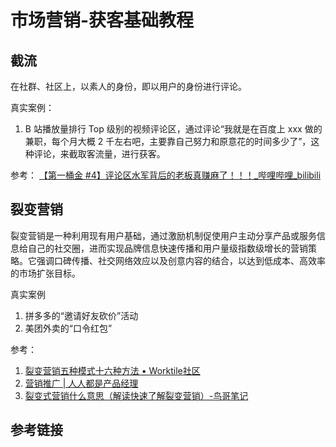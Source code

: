 # 市场营销-获客基础教程


## 截流

在社群、社区上，以素人的身份，即以用户的身份进行评论。

真实案例：
1. B 站播放量排行 Top 级别的视频评论区，通过评论“我就是在百度上 xxx 做的兼职，每个月大概 2 千左右吧，主要靠自己努力和原意花的时间多少了”，这种评论，来截取客流量，进行获客。

参考： [【第一桶金 #4】评论区水军背后的老板真赚麻了！！！\_哔哩哔哩\_bilibili](https://www.bilibili.com/video/BV1ch4y1h7gg/)

## 裂变营销

裂变营销是一种利用现有用户基础，通过激励机制促使用户主动分享产品或服务信息给自己的社交圈，进而实现品牌信息快速传播和用户量级指数级增长的营销策略。它强调口碑传播、社交网络效应以及创意内容的结合，以达到低成本、高效率的市场扩张目标。

真实案例
1. 拼多多的“邀请好友砍价”活动
2. 美团外卖的“口令红包”

参考：
1. [裂变营销五种模式十六种方法 • Worktile社区](https://worktile.com/kb/ask/20060.html)
2. [营销推广 | 人人都是产品经理](https://www.woshipm.com/category/marketing)
3. [裂变式营销什么意思（解读快速了解裂变营销）-鸟哥笔记](https://www.niaogebiji.com/article-156251-1.html)

## 参考链接

